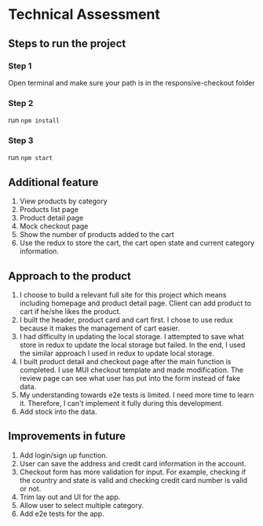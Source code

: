 # Technical Assessment

## Steps to run the project

### Step 1
Open terminal and make sure your path is in the responsive-checkout folder

### Step 2
run `npm install`

### Step 3
run `npm start`

## Additional feature
1. View products by category
2. Products list page
3. Product detail page
4. Mock checkout page
4. Show the number of products added to the cart
5. Use the redux to store the cart, the cart open state and current category information.

## Approach to the product
1. I choose to build a relevant full site for this project which means including homepage and product detail page. Client can add product to cart if he/she likes the product.
2. I built the header, product card and cart first. I chose to use redux because it makes the management of cart easier.
3. I had difficulty in updating the local storage. I attempted to save what store in redux to update the local storage but failed. In the end, I used the similar approach I used in redux to update local storage.
4. I built product detail and checkout page after the main function is completed. I use MUI checkout template and made modification. The review page can see what user has put into the form instead of fake data.
5. My understanding towards e2e tests is limited. I need more time to learn it. Therefore, I can't implement it fully during this development.
6. Add stock into the data.

## Improvements in future
1. Add login/sign up function.
2. User can save the address and credit card information in the account.
3. Checkout form has more validation for input. For example, checking if the country and state is valid and checking credit card number is valid or not.
4. Trim lay out and UI for the app.
5. Allow user to select multiple category.
6. Add e2e tests for the app.

